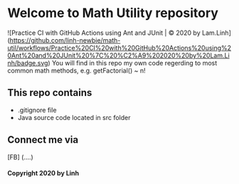 
# Welcome to Math Utility repository
![Practice CI with GitHub Actions using Ant and JUnit | © 2020 by Lam.Linh]
(https://github.com/linh-newbie/math-util/workflows/Practice%20CI%20with%20GitHub%20Actions%20using%20Ant%20and%20JUnit%20%7C%20%C2%A9%202020%20by%20Lam.Linh/badge.svg)
You will find in this repo my own code 
regerding to most common math methods, e.g.
getFactorial() ~ n!

## This repo contains
* .gitignore file
* Java source code located in src folder

## Connect me via
[FB] (....)

#### Copyright 2020 by Linh 
